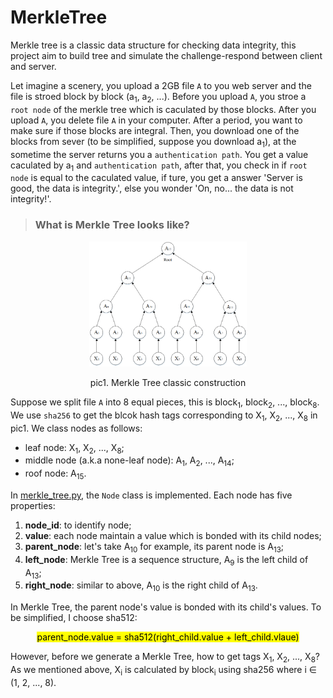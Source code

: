 # MerkleTree
Merkle tree is a classic data structure for checking data integrity, this project aim to build tree and simulate the challenge-respond between client and server.

Let imagine a scenery, you upload a 2GB file `A` to you web server and the file is stroed block by block (a<sub>1</sub>, a<sub>2</sub>, ...). Before you upload `A`, you stroe a `root node` of the merkle tree which is caculated by those blocks. After you upload `A`, you delete file `A` in your computer. After a period, you want to make sure if those blocks are integral. Then, you download one of the blocks from sever (to be simplified, suppose you download a<sub>1</sub>), at the sometime the server returns you a `authentication path`. You get a value caculated by a<sub>1</sub> and `authentication path`, after that, you check in if `root node` is equal to the caculated value, if ture, you get a answer 'Server is good, the data is integrity.', else you wonder 'On, no... the data is not integrity!'.

> ### What is Merkle Tree looks like?

<div align="center">
  <img src="MerkleTree.png" width=50% alt="MerkleTree">
  <p>pic1. Merkle Tree classic construction</p>
</div>

Suppose we split file `A` into 8 equal pieces, this is block<sub>1</sub>, block<sub>2</sub>, ..., block<sub>8</sub>. We use `sha256` to get the blcok hash tags corresponding to X<sub>1</sub>, X<sub>2</sub>, ..., X<sub>8</sub> in pic1. We class nodes as follows:

- leaf node: X<sub>1</sub>, X<sub>2</sub>, ..., X<sub>8</sub>;
- middle node (a.k.a none-leaf node): A<sub>1</sub>, A<sub>2</sub>, ..., A<sub>14</sub>;
- roof node: A<sub>15</sub>.
  
In [merkle_tree.py](merkle.tree.py), the `Node` class is implemented. Each node has five properties:
1. **node_id**: to identify node;
2. **value**: each node maintain a value which is bonded with its child nodes;
3. **parent_node**: let's take A<sub>10</sub> for example, its parent node is A<sub>13</sub>;
4. **left_node**: Merkle Tree is a sequence structure, A<sub>9</sub> is the left child of A<sub>13</sub>;
5. **right_node**: similar to above, A<sub>10</sub> is the right child of A<sub>13</sub>. 

In Merkle Tree, the parent node's value is bonded with its child's values. To be simplified, I choose sha512:
<p align="center"><mark>parent_node.value = sha512(right_child.value + left_child.vlaue)<mark></p>

However, before we generate a Merkle Tree, how to get tags X<sub>1</sub>, X<sub>2</sub>, ..., X<sub>8</sub>? As we mentioned above, X<sub>i</sub> is calculated by block<sub>i</sub> using sha256 where i &#8712; (1, 2, ..., 8).
